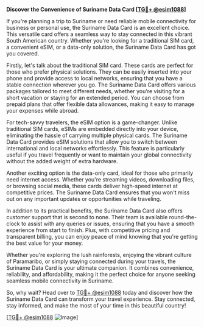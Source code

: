 **Discover the Convenience of Suriname Data Card [[TG💪+ @esim1088](https://t.me/s/esim1088)]**

If you're planning a trip to Suriname or need reliable mobile connectivity for business or personal use, the Suriname Data Card is an excellent choice. This versatile card offers a seamless way to stay connected in this vibrant South American country. Whether you're looking for a traditional SIM card, a convenient eSIM, or a data-only solution, the Suriname Data Card has got you covered.

Firstly, let's talk about the traditional SIM card. These cards are perfect for those who prefer physical solutions. They can be easily inserted into your phone and provide access to local networks, ensuring that you have a stable connection wherever you go. The Suriname Data Card offers various packages tailored to meet different needs, whether you're visiting for a short vacation or staying for an extended period. You can choose from prepaid plans that offer flexible data allowances, making it easy to manage your expenses while abroad.

For tech-savvy travelers, the eSIM option is a game-changer. Unlike traditional SIM cards, eSIMs are embedded directly into your device, eliminating the hassle of carrying multiple physical cards. The Suriname Data Card provides eSIM solutions that allow you to switch between international and local networks effortlessly. This feature is particularly useful if you travel frequently or want to maintain your global connectivity without the added weight of extra hardware.

Another exciting option is the data-only card, ideal for those who primarily need internet access. Whether you're streaming videos, downloading files, or browsing social media, these cards deliver high-speed internet at competitive prices. The Suriname Data Card ensures that you won't miss out on any important updates or opportunities while traveling.

In addition to its practical benefits, the Suriname Data Card also offers customer support that is second to none. Their team is available round-the-clock to assist with any queries or issues, ensuring that you have a smooth experience from start to finish. Plus, with competitive pricing and transparent billing, you can enjoy peace of mind knowing that you're getting the best value for your money.

Whether you're exploring the lush rainforests, enjoying the vibrant culture of Paramaribo, or simply staying connected during your travels, the Suriname Data Card is your ultimate companion. It combines convenience, reliability, and affordability, making it the perfect choice for anyone seeking seamless mobile connectivity in Suriname.

So, why wait? Head over to [TG💪+ @esim1088](https://t.me/s/esim1088) today and discover how the Suriname Data Card can transform your travel experience. Stay connected, stay informed, and make the most of your time in this beautiful country!

[[TG💪+ @esim1088](https://t.me/s/esim1088) ![Image](https://i.postimg.cc/Y0z9fWf4/image.png)]